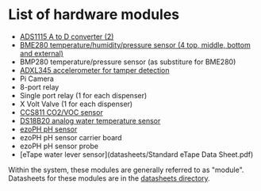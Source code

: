 # List of hardware modules

* [ADS1115 A to D converter (2)](datasheets/ads1115.pdf)
* [BME280 temperature/humidity/pressure sensor (4 top, middle, bottom and external)](datasheets/bst-bme280-ds002.pdf)
* BMP280 temperature/pressure sensor (as substiture for BME280)
* [ADXL345 accelerometer for tamper detection](datasheets/ADXL345.pdf)
* Pi Camera
* 8-port relay
* Single port relay (1 for each dispenser)
* X Volt Valve (1 for each dispenser)
* [CCS811 CO2/VOC sensor](datasheets/CCS811_Datasheet-DS000459.pdf)
* [DS18B20 analog water temperature sensor](datasheets/DS18B20.pdf)
* [ezoPH pH sensor](datasheets/pH_EZO_Datasheet.pdf)
* ezoPH pH sensor carrier board
* ezoPH pH sensor probe
* [eTape water lever sensor](datasheets/Standard eTape Data Sheet.pdf)
  
Within the system, these modules are generally referred to as "module".  
Datasheets for these modules are in the [datasheets directory](datasheets).

